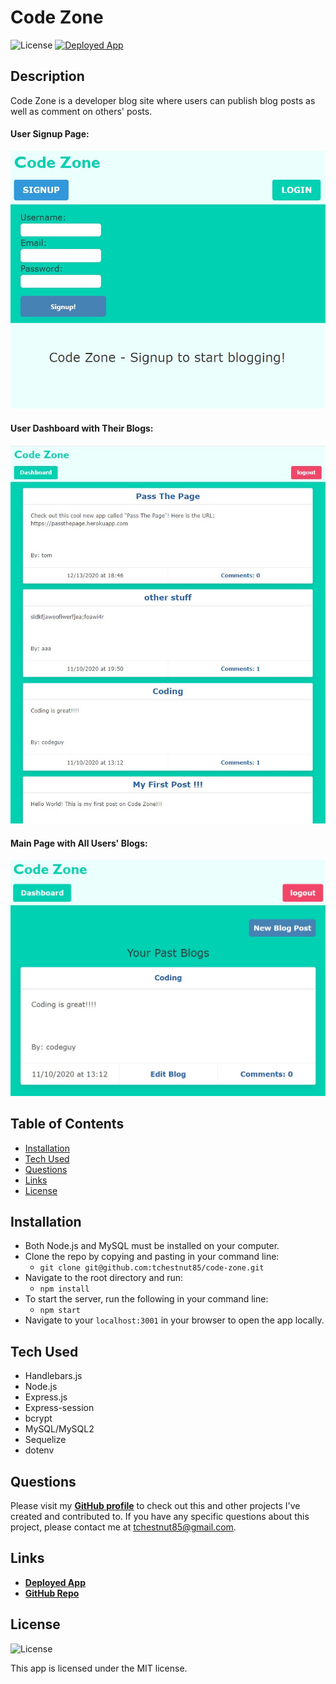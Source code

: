 # Code Zone

  ![License](https://img.shields.io/badge/License%3A-MIT-green.svg)
  <a href="https://code-zone.herokuapp.com/">![Deployed App](https://img.shields.io/badge/CodeZone%20Deployed%20App-blue.svg)</a>

  ## Description
  Code Zone is a developer blog site where users can publish blog posts as well as comment on others' posts.

 #### User Signup Page:
![User Signup](./screenshot-1.jpg)

 #### User Dashboard with Their Blogs:
![User Dashboard](./screenshot-2.jpg)

#### Main Page with All Users' Blogs:
![Main Blog Page](./screenshot-3.jpg)

  ## Table of Contents
  - [Installation](#installation)
  - [Tech Used](#tech-used)
  - [Questions](#questions)
  - [Links](#links)
  - [License](#license) 
  
  ## Installation
  - Both Node.js and MySQL must be installed on your computer.
  - Clone the repo by copying and pasting in your command line: 
    - `git clone git@github.com:tchestnut85/code-zone.git`
  - Navigate to the root directory and run: 
    - `npm install`
  - To start the server, run the following in your command line: 
    - `npm start`
  - Navigate to your `localhost:3001` in your browser to open the app locally.

  ## Tech Used
  - Handlebars.js
  - Node.js
  - Express.js
  - Express-session
  - bcrypt 
  - MySQL/MySQL2
  - Sequelize
  - dotenv
  
  ## Questions
  Please visit my **[GitHub profile](https://github.com/tchestnut85/)** to check out this and other projects I've created and contributed to.
  If you have any specific questions about this project, please contact me at <tchestnut85@gmail.com>.

  ## Links
  - **[Deployed App](https://code-zone.herokuapp.com/)**
  - **[GitHub Repo](https://github.com/tchestnut85/code-zone/)**

  ## License
  ![License](https://img.shields.io/badge/License%3A-MIT-green.svg)
  
  This app is licensed under the MIT license.
